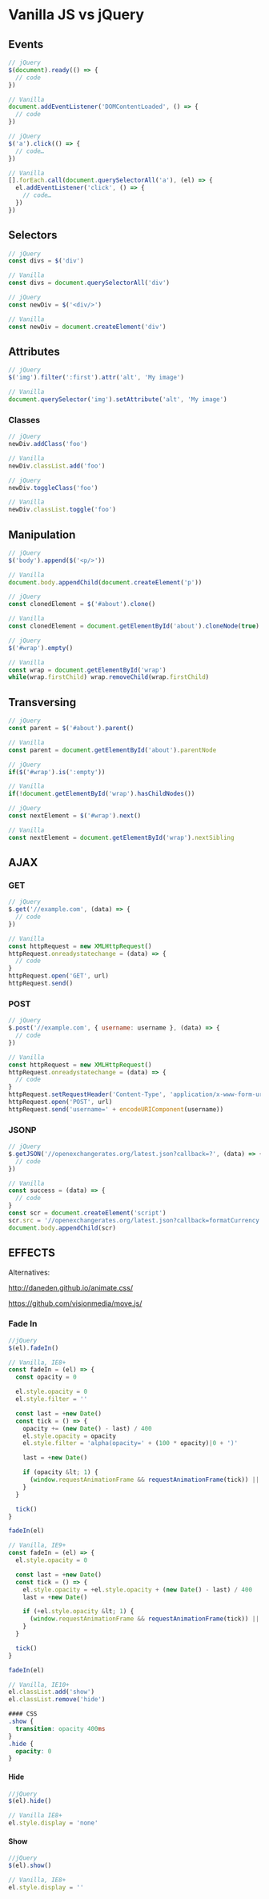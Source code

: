 # Vanilla JS vs jQuery

## Events

```javascript
// jQuery
$(document).ready(() => {
  // code
})

// Vanilla
document.addEventListener('DOMContentLoaded', () => {
  // code
})
```

```javascript
// jQuery
$('a').click(() => {
  // code…
})

// Vanilla
[].forEach.call(document.querySelectorAll('a'), (el) => {
  el.addEventListener('click', () => {
    // code…
  })
})
```

## Selectors

```javascript
// jQuery
const divs = $('div')

// Vanilla
const divs = document.querySelectorAll('div')
```

```javascript
// jQuery
const newDiv = $('<div/>')

// Vanilla
const newDiv = document.createElement('div')
```

## Attributes

```javascript
// jQuery
$('img').filter(':first').attr('alt', 'My image')

// Vanilla
document.querySelector('img').setAttribute('alt', 'My image')
```

### Classes

```javascript
// jQuery
newDiv.addClass('foo')

// Vanilla
newDiv.classList.add('foo')
```

```javascript
// jQuery
newDiv.toggleClass('foo')

// Vanilla
newDiv.classList.toggle('foo')
```

## Manipulation

```javascript
// jQuery
$('body').append($('<p/>'))

// Vanilla
document.body.appendChild(document.createElement('p'))
```

```javascript
// jQuery
const clonedElement = $('#about').clone()

// Vanilla
const clonedElement = document.getElementById('about').cloneNode(true)
```

```javascript
// jQuery
$('#wrap').empty()

// Vanilla
const wrap = document.getElementById('wrap')
while(wrap.firstChild) wrap.removeChild(wrap.firstChild)
```

## Transversing

```javascript
// jQuery
const parent = $('#about').parent()

// Vanilla
const parent = document.getElementById('about').parentNode
```

```javascript
// jQuery
if($('#wrap').is(':empty'))

// Vanilla
if(!document.getElementById('wrap').hasChildNodes())
```

```javascript
// jQuery
const nextElement = $('#wrap').next()

// Vanilla
const nextElement = document.getElementById('wrap').nextSibling
```

## AJAX

### GET
```javascript
// jQuery
$.get('//example.com', (data) => {
  // code
})

// Vanilla
const httpRequest = new XMLHttpRequest()
httpRequest.onreadystatechange = (data) => {
  // code
}
httpRequest.open('GET', url)
httpRequest.send()
```

### POST
```javascript
// jQuery
$.post('//example.com', { username: username }, (data) => {
  // code
})

// Vanilla
const httpRequest = new XMLHttpRequest()
httpRequest.onreadystatechange = (data) => {
  // code
}
httpRequest.setRequestHeader('Content-Type', 'application/x-www-form-urlencoded')
httpRequest.open('POST', url)
httpRequest.send('username=' + encodeURIComponent(username))
```

### JSONP
```javascript
// jQuery
$.getJSON('//openexchangerates.org/latest.json?callback=?', (data) => {
  // code
})

// Vanilla
const success = (data) => {
  // code
}
const scr = document.createElement('script')
scr.src = '//openexchangerates.org/latest.json?callback=formatCurrency'
document.body.appendChild(scr)
```

## EFFECTS
Alternatives:

http://daneden.github.io/animate.css/

https://github.com/visionmedia/move.js/

### Fade In
```javascript
//jQuery
$(el).fadeIn()

// Vanilla, IE8+
const fadeIn = (el) => {
  const opacity = 0

  el.style.opacity = 0
  el.style.filter = ''

  const last = +new Date()
  const tick = () => {
    opacity += (new Date() - last) / 400
    el.style.opacity = opacity
    el.style.filter = 'alpha(opacity=' + (100 * opacity)|0 + ')'

    last = +new Date()

    if (opacity &lt; 1) {
      (window.requestAnimationFrame && requestAnimationFrame(tick)) || setTimeout(tick, 16);
    }
  }

  tick()
}

fadeIn(el)

// Vanilla, IE9+
const fadeIn = (el) => {
  el.style.opacity = 0

  const last = +new Date()
  const tick = () => {
    el.style.opacity = +el.style.opacity + (new Date() - last) / 400
    last = +new Date()

    if (+el.style.opacity &lt; 1) {
      (window.requestAnimationFrame && requestAnimationFrame(tick)) || setTimeout(tick, 16)
    }
  }

  tick()
}

fadeIn(el)

// Vanilla, IE10+
el.classList.add('show')
el.classList.remove('hide')
```

```css
#### CSS
.show {
  transition: opacity 400ms
}
.hide {
  opacity: 0
}
```
#### Hide
```javascript
//jQuery
$(el).hide()

// Vanilla IE8+
el.style.display = 'none'
```
#### Show
```javascript
//jQuery
$(el).show()

// Vanilla, IE8+
el.style.display = ''
```
